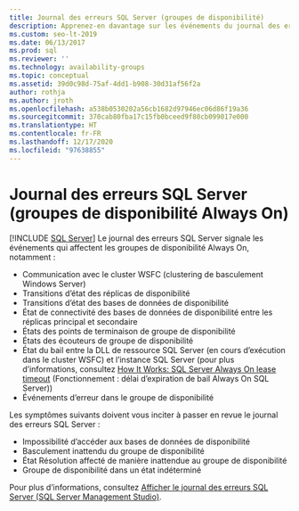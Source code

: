 ```yaml
---
title: Journal des erreurs SQL Server (groupes de disponibilité)
description: Apprenez-en davantage sur les événements du journal des erreurs SQL Server qui affectent les groupes de disponibilité Always On et les symptômes qui doivent conduire à l’examen du journal des erreurs.
ms.custom: seo-lt-2019
ms.date: 06/13/2017
ms.prod: sql
ms.reviewer: ''
ms.technology: availability-groups
ms.topic: conceptual
ms.assetid: 39d0c98d-75af-4dd1-b908-30d31af56f2a
author: rothja
ms.author: jroth
ms.openlocfilehash: a538b0530202a56cb1682d97946ec06d86f19a36
ms.sourcegitcommit: 370cab80fba17c15fb0bceed9f80cb099017e000
ms.translationtype: HT
ms.contentlocale: fr-FR
ms.lasthandoff: 12/17/2020
ms.locfileid: "97638855"
---
```

# <a name="sql-server-error-log-always-on-availability-groups"></a>Journal des erreurs SQL Server (groupes de disponibilité Always On)
[!INCLUDE [SQL Server](../../../includes/applies-to-version/sqlserver.md)]
  Le journal des erreurs SQL Server signale les événements qui affectent les groupes de disponibilité Always On, notamment :  
  
-   Communication avec le cluster WSFC (clustering de basculement Windows Server)    
-   Transitions d’état des réplicas de disponibilité    
-   Transitions d’état des bases de données de disponibilité    
-   État de connectivité des bases de données de disponibilité entre les réplicas principal et secondaire    
-   États des points de terminaison de groupe de disponibilité    
-   États des écouteurs de groupe de disponibilité    
-   État du bail entre la DLL de ressource SQL Server (en cours d’exécution dans le cluster WSFC) et l’instance SQL Server (pour plus d’informations, consultez [How It Works: SQL Server Always On lease timeout](/archive/blogs/psssql/how-it-works-sql-server-alwayson-lease-timeout) (Fonctionnement : délai d’expiration de bail Always On SQL Server))    
-   Événements d’erreur dans le groupe de disponibilité  

Les symptômes suivants doivent vous inciter à passer en revue le journal des erreurs SQL Server :  

-   Impossibilité d’accéder aux bases de données de disponibilité    
-   Basculement inattendu du groupe de disponibilité    
-   État Résolution affecté de manière inattendue au groupe de disponibilité    
-   Groupe de disponibilité dans un état indéterminé  
  
Pour plus d’informations, consultez [Afficher le journal des erreurs SQL Server &#40;SQL Server Management Studio&#41;](~/relational-databases/performance/view-the-sql-server-error-log-sql-server-management-studio.md).  
  
